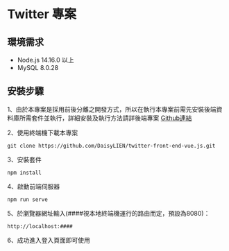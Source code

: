 # Twitter 專案

## 環境需求
* Node.js 14.16.0 以上
* MySQL 8.0.28

## 安裝步驟
1、由於本專案是採用前後分離之開發方式，所以在執行本專案前需先安裝後端資料庫所需套件並執行，詳細安裝及執行方法請詳後端專案
[Github連結](https://github.com/eruc1117/twitter-api-2020)

2、使用終端機下載本專案
```
git clone https://github.com/DaisyLIEN/twitter-front-end-vue.js.git
```

3、安裝套件
```
npm install
```
4、啟動前端伺服器
```
npm run serve
```
5、於瀏覽器網址輸入(####視本地終端機運行的路由而定，預設為8080)：
```
http://localhost:####
```
6、成功進入登入頁面即可使用


